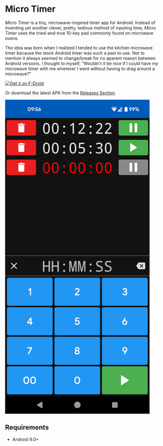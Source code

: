 # Micro Timer

*Micro Timer* is a tiny, microwave-inspired timer app for Android. Instead of inventing yet another clever, pretty, tedious method of inputing time, *Micro Timer* uses the tried-and-true 10-key pad commonly found on microwave ovens.

The idea was born when I realized I tended to use the kitchen microwave timer because the stock Android timer was such a pain to use. Not to mention it always seemed to change/break for no aparent reason between Android versions. I thought to myself, "Wouldn't it be nice if I could have my microwave timer with me wherever I went without having to drag around a microwave?"

[<img src="https://fdroid.gitlab.io/artwork/badge/get-it-on.png"
     alt="Get it on F-Droid"
     height="80">](https://f-droid.org/packages/dubrowgn.microtimer/)

Or download the latest APK from the [Releases Section](https://github.com/dubrowgn/micro-timer/releases/latest).

![main](readme/main.png)

## Requirements

* Android 9.0+

